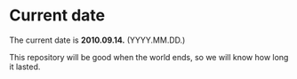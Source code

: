 # Current date

The current date is **2010.09.14.** (YYYY.MM.DD.)

This repository will be good when the world ends, so we will know how long it lasted.